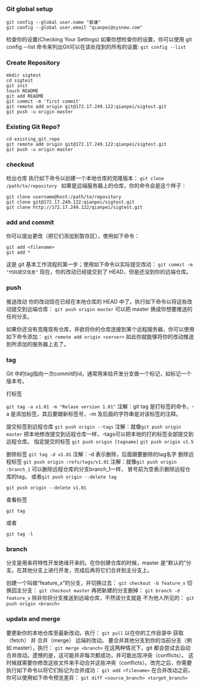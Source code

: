 ### Git global setup
```
git config --global user.name "裴谦"
git config --global user.email "qianpei@sysnew.com"
```
检查你的设置(Checking Your Settings)
如果你想检查你的设置，你可以使用 git config --list 命令来列出Git可以在该处找到的所有的设置: 
`git config --list `
### Create Repository
```
mkdir sigtest
cd sigtest
git init
touch README
git add README
git commit -m 'first commit'
git remote add origin git@172.17.249.122:qianpei/sigtest.git
git push -u origin master
```
### Existing Git Repo?
```
cd existing_git_repo
git remote add origin git@172.17.249.122:qianpei/sigtest.git
git push -u origin master
```

### checkout
检出仓库
执行如下命令以创建一个本地仓库的克隆版本：
`git clone /path/to/repository `
如果是远端服务器上的仓库，你的命令会是这个样子：
```
git clone username@host:/path/to/repository
git clone git@172.17.249.122:qianpei/sigtest.git
git clone http://172.17.249.122/qianpei/sigtest.git
```

### add and commit 
你可以提出更改（把它们添加到暂存区），使用如下命令：
```
git add <filename>
git add *
```
这是 git 基本工作流程的第一步；使用如下命令以实际提交改动：
`git commit -m "代码提交信息"`
现在，你的改动已经提交到了 HEAD，但是还没到你的远端仓库。

### push
推送改动
你的改动现在已经在本地仓库的 HEAD 中了。执行如下命令以将这些改动提交到远端仓库：
`git push origin master`
可以把 master 换成你想要推送的任何分支。 

如果你还没有克隆现有仓库，并欲将你的仓库连接到某个远程服务器，你可以使用如下命令添加：
`git remote add origin <server>`
如此你就能够将你的改动推送到所添加的服务器上去了。

### tag
Git 中的tag指向一次commit的id，通常用来给开发分支做一个标记，如标记一个版本号。

打标签

`git tag -a v1.01 -m "Relase version 1.01"`
注解：git tag 是打标签的命令，-a 是添加标签，其后要跟新标签号，-m 及后面的字符串是对该标签的注释。

提交标签到远程仓库
`git push origin --tags`
注解：就像`git push origin master` 把本地修改提交到远程仓库一样，-tags可以把本地的打的标签全部提交到远程仓库。
指定提交的标签 `git push origin [tagname]` 
`git push origin v1.5`

删除标签
`git tag -d v1.01`
注解：-d 表示删除，后面跟要删除的tag名字
删除远程标签
`git push origin :refs/tags/v1.01`
注解：就像`git push origin :branch_1` 可以删除远程仓库的分支branch_1一样， 冒号前为空表示删除远程仓库的tag。
或者`git push origin --delete tag`
```
git push origin --delete v1.01 
```
查看标签
```
git tag
```
或者
```
git tag -l
```

### branch
分支是用来将特性开发绝缘开来的。在你创建仓库的时候，master 是“默认的”分支。在其他分支上进行开发，完成后再将它们合并到主分支上。


创建一个叫做“feature_x”的分支，并切换过去：
`git checkout -b feature_x`
切换回主分支：
`git checkout master`
再把新建的分支删掉：
`git branch -d feature_x`
除非你将分支推送到远端仓库，不然该分支就是 不为他人所见的：
`git push origin <branch>`
### update and merge
要更新你的本地仓库至最新改动，执行：
`git pull`
以在你的工作目录中 获取（fetch） 并 合并（merge） 远端的改动。
要合并其他分支到你的当前分支（例如 master），执行：
`git merge <branch>`
在这两种情况下，git 都会尝试去自动合并改动。遗憾的是，这可能并非每次都成功，并可能出现冲突（conflicts）。 这时候就需要你修改这些文件来手动合并这些冲突（conflicts）。改完之后，你需要执行如下命令以将它们标记为合并成功：
`git add <filename>`
在合并改动之前，你可以使用如下命令预览差异：
`git diff <source_branch> <target_branch>`